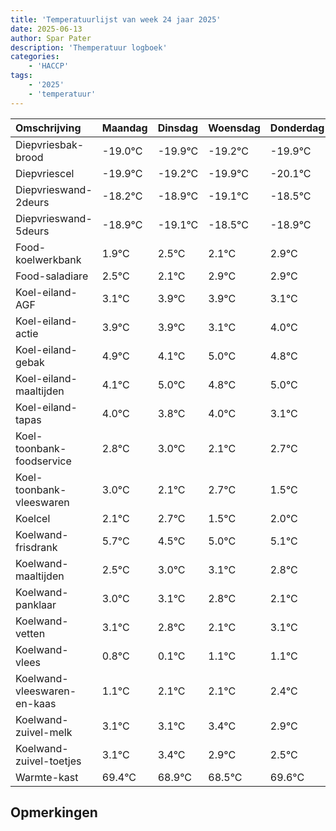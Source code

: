 ```yaml
---
title: 'Temperatuurlijst van week 24 jaar 2025'
date: 2025-06-13
author: Spar Pater
description: 'Themperatuur logboek'
categories:
    - 'HACCP'
tags:
    - '2025'
    - 'temperatuur'
---
```

|Omschrijving|Maandag|Dinsdag|Woensdag|Donderdag|Vrijdag|Zaterdag|Zondag|
|:---|:---|:---|:---|:---|:---|:---|:---|
|Diepvriesbak-brood|-19.0°C|-19.9°C|-19.2°C|-19.9°C|-20.1°C| | |
|Diepvriescel|-19.9°C|-19.2°C|-19.9°C|-20.1°C|-19.5°C| | |
|Diepvrieswand-2deurs|-18.2°C|-18.9°C|-19.1°C|-18.5°C|-18.9°C| | |
|Diepvrieswand-5deurs|-18.9°C|-19.1°C|-18.5°C|-18.9°C|-18.1°C| | |
|Food-koelwerkbank|1.9°C|2.5°C|2.1°C|2.9°C|2.9°C| | |
|Food-saladiare|2.5°C|2.1°C|2.9°C|2.9°C|2.1°C| | |
|Koel-eiland-AGF|3.1°C|3.9°C|3.9°C|3.1°C|4.0°C| | |
|Koel-eiland-actie|3.9°C|3.9°C|3.1°C|4.0°C|3.8°C| | |
|Koel-eiland-gebak|4.9°C|4.1°C|5.0°C|4.8°C|5.0°C| | |
|Koel-eiland-maaltijden|4.1°C|5.0°C|4.8°C|5.0°C|4.1°C| | |
|Koel-eiland-tapas|4.0°C|3.8°C|4.0°C|3.1°C|3.7°C| | |
|Koel-toonbank-foodservice|2.8°C|3.0°C|2.1°C|2.7°C|1.5°C| | |
|Koel-toonbank-vleeswaren|3.0°C|2.1°C|2.7°C|1.5°C|2.0°C| | |
|Koelcel|2.1°C|2.7°C|1.5°C|2.0°C|2.1°C| | |
|Koelwand-frisdrank|5.7°C|4.5°C|5.0°C|5.1°C|4.8°C| | |
|Koelwand-maaltijden|2.5°C|3.0°C|3.1°C|2.8°C|2.1°C| | |
|Koelwand-panklaar|3.0°C|3.1°C|2.8°C|2.1°C|3.1°C| | |
|Koelwand-vetten|3.1°C|2.8°C|2.1°C|3.1°C|3.1°C| | |
|Koelwand-vlees|0.8°C|0.1°C|1.1°C|1.1°C|1.4°C| | |
|Koelwand-vleeswaren-en-kaas|1.1°C|2.1°C|2.1°C|2.4°C|1.9°C| | |
|Koelwand-zuivel-melk|3.1°C|3.1°C|3.4°C|2.9°C|2.5°C| | |
|Koelwand-zuivel-toetjes|3.1°C|3.4°C|2.9°C|2.5°C|3.6°C| | |
|Warmte-kast|69.4°C|68.9°C|68.5°C|69.6°C|68.4°C| | |

## Opmerkingen


